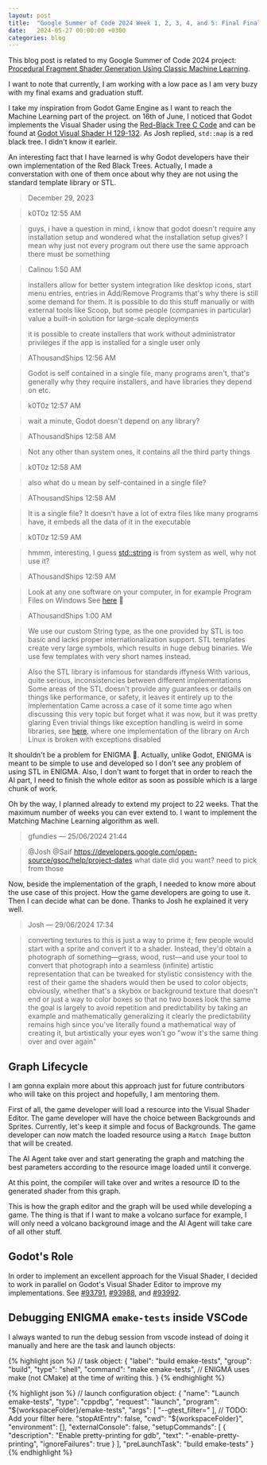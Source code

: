 ```yaml
---
layout: post
title:  "Google Summer of Code 2024 Week 1, 2, 3, 4, and 5: Final Final Exams"
date:   2024-05-27 00:00:00 +0300
categories: blog
---
```


This blog post is related to my Google Summer of Code 2024 project: [Procedural Fragment Shader Generation Using Classic Machine Learning][my-google-summer-of-code-2024-project].

I want to note that currently, I am working with a low pace as I am very buzy with my final exams and graduation stuff.

I take my inspiration from Godot Game Engine as I want to reach the Machine Learning part of the project. on 16th of June, I noticed that Godot implements the Visual Shader using the [Red-Black Tree C Code][red-black-tree-c-code] and can be found at [Godot Visual Shader H 129-132][godot-visual-shader-h-129-132]. As Josh replied, ``std::map`` is a red black tree. I didn't know it earleir.

An interesting fact that I have learned is why Godot developers have their own implementation of the Red Black Trees. Actually, I made a converstation with one of them once about why they are not using the standard template library or STL.

> December 29, 2023
 
> k0T0z 12:55 AM

> guys, i have a question in mind, i know that godot doesn't require any installation setup and wondered what the installation setup gives? I mean why just not every program out there use the same approach there must be something

> Calinou 1:50 AM

> installers allow for better system integration like desktop icons, start menu entries, entries in Add/Remove Programs
> that's why there is still some demand for them. It is possible to do this stuff manually or with external tools like Scoop, but some people (companies in particular) value a built-in solution for large-scale deployments
>
> it is possible to create installers that work without administrator privileges if the app is installed for a single user only

> AThousandShips 12:56 AM

> Godot is self contained in a single file, many programs aren't, that's generally why they require installers, and have libraries they depend on etc.

> k0T0z 12:57 AM

> wait a minute, Godot doesn't depend on any library?

> AThousandShips 12:58 AM

> Not any other than system ones, it contains all the third party things

> k0T0z 12:58 AM

> also what do u mean by self-contained in a single file?

> AThousandShips 12:58 AM

> It is a single file? It doesn't have a lot of extra files like many programs have, it embeds all the data of it in the executable

> k0T0z 12:59 AM

> hmmm, interesting, I guess <std::string> is from system as well, why not use it?

> AThousandShips 12:59 AM

> Look at any one software on your computer, in for example Program Files on Windows
> See [here](https://docs.godotengine.org/en/stable/about/faq.html#doc-faq-why-not-stl) 🙂

> AThousandShips 1:00 AM

> We use our custom String type, as the one provided by STL is too basic and lacks proper internationalization support.
> STL templates create very large symbols, which results in huge debug binaries. We use few templates with very short names instead.

> Also the STL library is infamous for standards iffyness
> With various, quite serious, inconsistencies between different implementations
> Some areas of the STL doesn't provide any guarantees or details on things like performance, or safety, it leaves it entirely up to the implementation
> Came across a case of it some time ago when discussing this very topic but forget what it was now, but it was pretty glaring
> Even trivial things like exception handling is weird in some libraries, see [here](https://github.com/godotengine/godot-cpp/issues/1326), where one implementation of the library on Arch Linux is broken with exceptions disabled

It shouldn't be a problem for ENIGMA 🤣. Actually, unlike Godot, ENIGMA is meant to be simple to use and developed so I don't see any problem of using STL in ENIGMA. Also, I don't want to forget that in order to reach the AI part, I need to finish the whole editor as soon as possible which is a large chunk of work.

Oh by the way, I planned already to extend my project to 22 weeks. That the maximum number of weeks you can ever extend to. I want to implement the Matching Machine Learning algorithm as well.

> gfundies — 25/06/2024 21:44

> @Josh @Saif https://developers.google.com/open-source/gsoc/help/project-dates what date did you want?
> need to pick from those

Now, beside the implementation of the graph, I needed to know more about the use case of this project. How the game developers are going to use it. Then I can decide what can be done. Thanks to Josh he explained it very well.

> Josh — 29/06/2024 17:34

> converting textures to this is just a way to prime it; few people would start with a sprite and convert it to a shader. Instead, they'd obtain a photograph of something—grass, wood, rust—and use your tool to convert that photograph into a seamless (infinite) artistic representation that can be tweaked for stylistic consistency with the rest of their game
> the shaders would then be used to color objects, obviously, whether that's a skybox or background texture that doesn't end or just a way to color boxes so that no two boxes look the same
> the goal is largely to avoid repetition and predictability by taking an example and mathematically generalizing it
> clearly the predictability remains high since you've literally found a mathematical way of creating it, but artistically your eyes won't go "wow it's the same thing over and over again"

## Graph Lifecycle

I am gonna explain more about this approach just for future contributors who will take on this project and hopefully, I am mentoring them.

First of all, the game developer will load a resource into the Visual Shader Editor. The game developer will have the choice between Backgrounds and Sprites. Currently, let's keep it simple and focus of Backgrounds. The game developer can now match the loaded resource using a ``Match Image`` button that will be created.

The AI Agent take over and start generating the graph and matching the best parameters according to the resource image loaded until it converge.

At this point, the compiler will take over and writes a resource ID to the generated shader from this graph.

This is how the graph editor and the graph will be used while developing a game. The thing is that if I want to make a volcano surface for example, I will only need a volcano background image and the AI Agent will take care of all other stuff.

## Godot's Role

In order to implement an excellent approach for the Visual Shader, I decided to work in parallel on Godot's Visual Shader Editor to improve my implementations. See [#93791](https://github.com/godotengine/godot/pull/93791), [#93988](https://github.com/godotengine/godot/pull/93988), and [#93992](https://github.com/godotengine/godot/pull/93992).

## Debugging ENIGMA ``emake-tests`` inside VSCode

I always wanted to run the debug session from vscode instead of doing it manually and here are the task and launch objects:

{% highlight json %}
// task object:
{
    "label": "build emake-tests",
    "group": "build",
    "type": "shell",
    "command": "make emake-tests", // ENIGMA uses make (not CMake) at the time of writing this.
}
{% endhighlight %}

{% highlight json %}
// launch configuration object:
{
    "name": "Launch emake-tests",
    "type": "cppdbg",
    "request": "launch",
    "program": "${workspaceFolder}/emake-tests",
    "args": [ "--gtest_filter=" ], // TODO: Add your filter here.
    "stopAtEntry": false,
    "cwd": "${workspaceFolder}",
    "environment": [],
    "externalConsole": false,
    "setupCommands":
    [
        {
            "description": "Enable pretty-printing for gdb",
            "text": "-enable-pretty-printing",
            "ignoreFailures": true
        }
    ],
    "preLaunchTask": "build emake-tests"
}
{% endhighlight %}

[my-google-summer-of-code-2024-project]: https://summerofcode.withgoogle.com/programs/2024/projects/wYTZuQbA
[gtest-running-a-subset-of-the-tests]: https://google.github.io/googletest/advanced.html#running-a-subset-of-the-tests
[red-black-tree-c-code]: https://web.archive.org/web/20120507164830/https://web.mit.edu/~emin/www/source_code/red_black_tree/index.html
[godot-visual-shader-h-129-132]: https://github.com/godotengine/godot/blob/705b7a0b0bd535c95e4e8fb439f3d84b3fb4f427/scene/resources/visual_shader.h#L129-L132
